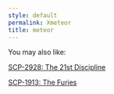```yaml
---
style: default
permalink: Xmeteor
title: meteor
---
```

You may also like:

[SCP-2928: The 21st Discipline](http://scp-wiki.net/scp-2928)

[SCP-1913: The Furies](http://scp-wiki.net/scp-1913)
